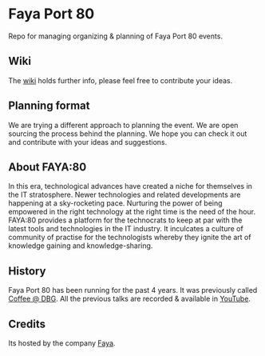 # Faya Port 80

Repo for managing organizing & planning of Faya Port 80 events.

## Wiki

The [wiki][wiki] holds further info, please feel free to contribute your ideas.

## Planning format

We are trying a different approach to planning the event. We are open sourcing the process behind the planning. We hope you can check it out and contribute with your ideas and suggestions.

## About FAYA:80

In this era, technological advances have created a niche for themselves in the IT stratosphere. Newer technologies and related developments are happening at a sky-rocketing pace. Nurturing the power of being empowered in the right technology at the right time is the need of the hour.  FAYA:80 provides a platform for the technocrats to keep at par with the latest tools and technologies in the IT industry. It inculcates a culture of community of practise for the technologists whereby they ignite the art of knowledge gaining and knowledge-sharing. 

## History

Faya Port 80 has been running for the past 4 years. It was previously called [Coffee @ DBG][youtube]. All the previous talks are recorded & available in [YouTube][FAYA youtube]. 

## Credits

Its hosted by the company [Faya][faya].

[wiki]: https://github.com/fayausa/faya-port-80/wiki
[youtube]: https://www.youtube.com/channel/UCF3jAbUYCEp-5O1bKNV-Nrw/feed
[FAYA youtube]: https://www.youtube.com/fayausa
[faya]: https://fayausa.com/
